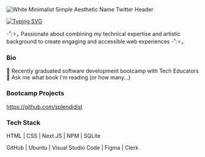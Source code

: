 ![White Minimalist Simple Aesthetic Name Twitter Header](https://github.com/splendevist/splendevist/assets/172043022/32580977-7bbf-4550-b834-64d48f9b6386)

[![Typing SVG](https://readme-typing-svg.demolab.com?font=Fira+Code&pause=1000&color=F7A1B6&random=false&width=435&lines=Welcome+%3C3)](https://git.io/typing-svg)

･˚:✧｡ Passionate about combining my technical expertise and artistic background to create engaging and accessible web experiences ･˚:✧｡

### Bio

🦦 Recently graduated software development bootcamp with Tech Educators
💬 Ask me what book I'm reading (or how many...)

### Bootcamp Projects 
https://github.com/splendidist

### Tech Stack

HTML | CSS | Next.JS | NPM | SQLite

GitHub | Ubuntu | Visual Studio Code | Figma | Clerk
